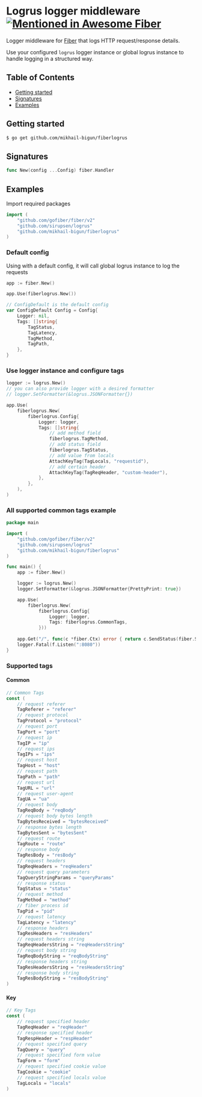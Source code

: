 # Logrus logger middleware [![Mentioned in Awesome Fiber](https://awesome.re/mentioned-badge-flat.svg)](https://github.com/gofiber/awesome-fiber)
Logger middleware for [Fiber](https://github.com/gofiber/fiber) that logs HTTP request/response details.


Use your configured `logrus` logger instance or global logrus instance to handle logging in a structured way.

## Table of Contents
- [Getting started](#getting-started)
- [Signatures](#signatures)
- [Examples](#examples)

## Getting started
```bash
$ go get github.com/mikhail-bigun/fiberlogrus
```
## Signatures
```go
func New(config ...Config) fiber.Handler
```
## Examples
Import required packages
```go
import (
	"github.com/gofiber/fiber/v2"
	"github.com/sirupsen/logrus"
	"github.com/mikhail-bigun/fiberlogrus"
)
```
### Default config
Using with a default config, it will call global logrus instance to log the requests
```go
app := fiber.New()

app.Use(fiberlogrus.New())
```
```go
// ConfigDefault is the default config
var ConfigDefault Config = Config{
	Logger: nil,
	Tags: []string{
		TagStatus,
		TagLatency,
		TagMethod,
		TagPath,
	},
}
```
### Use logger instance and configure tags
```go
logger := logrus.New()
// you can also provide logger with a desired formatter
// logger.SetFormatter(&logrus.JSONFormatter{})

app.Use(
	fiberlogrus.New(
		fiberlogrus.Config{
			Logger: logger,
			Tags: []string{
				// add method field
				fiberlogrus.TagMethod,
				// add status field
				fiberlogrus.TagStatus,
				// add value from locals
				AttachKeyTag(TagLocals, "requestid"),
				// add certain header
				AttachKeyTag(TagReqHeader, "custom-header"),
			},
		},
	),
)
```
### All supported common tags example
```go
package main

import (
	"github.com/gofiber/fiber/v2"
	"github.com/sirupsen/logrus"
	"github.com/mikhail-bigun/fiberlogrus"
)

func main() {
	app := fiber.New()

	logger := logrus.New()
	logger.SetFormatter(&logrus.JSONFormatter{PrettyPrint: true})

	app.Use(
		fiberlogrus.New(
			fiberlogrus.Config{
				Logger: logger,
				Tags: fiberlogrus.CommonTags,
			}))
	
	app.Get("/", func(c *fiber.Ctx) error { return c.SendStatus(fiber.StatusOK) })
	logger.Fatal(f.Listen(":8080"))
}
```

### Supported tags
#### Common
```go
// Common Tags
const (
	// request referer
	TagReferer = "referer"
	// request protocol
	TagProtocol = "protocol"
	// request port
	TagPort = "port"
	// request ip
	TagIP = "ip"
	// request ips
	TagIPs = "ips"
	// request host
	TagHost = "host"
	// request path
	TagPath = "path"
	// request url
	TagURL = "url"
	// request user-agent
	TagUA = "ua"
	// request body
	TagReqBody = "reqBody"
	// request body bytes length
	TagBytesReceived = "bytesReceived"
	// response bytes length
	TagBytesSent = "bytesSent"
	// request route
	TagRoute = "route"
	// response body
	TagResBody = "resBody"
	// request headers
	TagReqHeaders = "reqHeaders"
	// request query parameters
	TagQueryStringParams = "queryParams"
	// response status
	TagStatus = "status"
	// request method
	TagMethod = "method"
	// fiber process id
	TagPid = "pid"
	// request latency
	TagLatency = "latency"
	// response headers
	TagResHeaders = "resHeaders"
	// request headers string
	TagReqHeadersString = "reqHeadersString"
	// request body string
	TagReqBodyString = "reqBodyString"
	// response headers string
	TagResHeadersString = "resHeadersString"
	// response body string
	TagResBodyString = "resBodyString"
)
```
#### Key
```go
// Key Tags
const (
	// request specified header
	TagReqHeader = "reqHeader"
	// response specified header
	TagRespHeader = "respHeader"
	// request specified query
	TagQuery = "query"
	// request specified form value
	TagForm = "form"
	// request specified cookie value
	TagCookie = "cookie"
	// request specified locals value
	TagLocals = "locals"
)
```